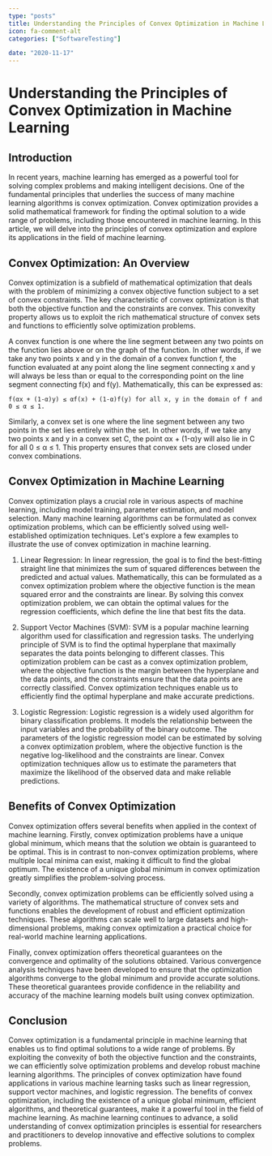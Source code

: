 ```yaml
---
type: "posts"
title: Understanding the Principles of Convex Optimization in Machine Learning
icon: fa-comment-alt
categories: ["SoftwareTesting"]

date: "2020-11-17"
---
```




# Understanding the Principles of Convex Optimization in Machine Learning

## Introduction

In recent years, machine learning has emerged as a powerful tool for solving complex problems and making intelligent decisions. One of the fundamental principles that underlies the success of many machine learning algorithms is convex optimization. Convex optimization provides a solid mathematical framework for finding the optimal solution to a wide range of problems, including those encountered in machine learning. In this article, we will delve into the principles of convex optimization and explore its applications in the field of machine learning.

## Convex Optimization: An Overview

Convex optimization is a subfield of mathematical optimization that deals with the problem of minimizing a convex objective function subject to a set of convex constraints. The key characteristic of convex optimization is that both the objective function and the constraints are convex. This convexity property allows us to exploit the rich mathematical structure of convex sets and functions to efficiently solve optimization problems.

A convex function is one where the line segment between any two points on the function lies above or on the graph of the function. In other words, if we take any two points x and y in the domain of a convex function f, the function evaluated at any point along the line segment connecting x and y will always be less than or equal to the corresponding point on the line segment connecting f(x) and f(y). Mathematically, this can be expressed as:

```
f(αx + (1-α)y) ≤ αf(x) + (1-α)f(y) for all x, y in the domain of f and 0 ≤ α ≤ 1.
```

Similarly, a convex set is one where the line segment between any two points in the set lies entirely within the set. In other words, if we take any two points x and y in a convex set C, the point αx + (1-α)y will also lie in C for all 0 ≤ α ≤ 1. This property ensures that convex sets are closed under convex combinations.

## Convex Optimization in Machine Learning

Convex optimization plays a crucial role in various aspects of machine learning, including model training, parameter estimation, and model selection. Many machine learning algorithms can be formulated as convex optimization problems, which can be efficiently solved using well-established optimization techniques. Let's explore a few examples to illustrate the use of convex optimization in machine learning.

1. Linear Regression: In linear regression, the goal is to find the best-fitting straight line that minimizes the sum of squared differences between the predicted and actual values. Mathematically, this can be formulated as a convex optimization problem where the objective function is the mean squared error and the constraints are linear. By solving this convex optimization problem, we can obtain the optimal values for the regression coefficients, which define the line that best fits the data.

2. Support Vector Machines (SVM): SVM is a popular machine learning algorithm used for classification and regression tasks. The underlying principle of SVM is to find the optimal hyperplane that maximally separates the data points belonging to different classes. This optimization problem can be cast as a convex optimization problem, where the objective function is the margin between the hyperplane and the data points, and the constraints ensure that the data points are correctly classified. Convex optimization techniques enable us to efficiently find the optimal hyperplane and make accurate predictions.

3. Logistic Regression: Logistic regression is a widely used algorithm for binary classification problems. It models the relationship between the input variables and the probability of the binary outcome. The parameters of the logistic regression model can be estimated by solving a convex optimization problem, where the objective function is the negative log-likelihood and the constraints are linear. Convex optimization techniques allow us to estimate the parameters that maximize the likelihood of the observed data and make reliable predictions.

## Benefits of Convex Optimization

Convex optimization offers several benefits when applied in the context of machine learning. Firstly, convex optimization problems have a unique global minimum, which means that the solution we obtain is guaranteed to be optimal. This is in contrast to non-convex optimization problems, where multiple local minima can exist, making it difficult to find the global optimum. The existence of a unique global minimum in convex optimization greatly simplifies the problem-solving process.

Secondly, convex optimization problems can be efficiently solved using a variety of algorithms. The mathematical structure of convex sets and functions enables the development of robust and efficient optimization techniques. These algorithms can scale well to large datasets and high-dimensional problems, making convex optimization a practical choice for real-world machine learning applications.

Finally, convex optimization offers theoretical guarantees on the convergence and optimality of the solutions obtained. Various convergence analysis techniques have been developed to ensure that the optimization algorithms converge to the global minimum and provide accurate solutions. These theoretical guarantees provide confidence in the reliability and accuracy of the machine learning models built using convex optimization.

## Conclusion

Convex optimization is a fundamental principle in machine learning that enables us to find optimal solutions to a wide range of problems. By exploiting the convexity of both the objective function and the constraints, we can efficiently solve optimization problems and develop robust machine learning algorithms. The principles of convex optimization have found applications in various machine learning tasks such as linear regression, support vector machines, and logistic regression. The benefits of convex optimization, including the existence of a unique global minimum, efficient algorithms, and theoretical guarantees, make it a powerful tool in the field of machine learning. As machine learning continues to advance, a solid understanding of convex optimization principles is essential for researchers and practitioners to develop innovative and effective solutions to complex problems.